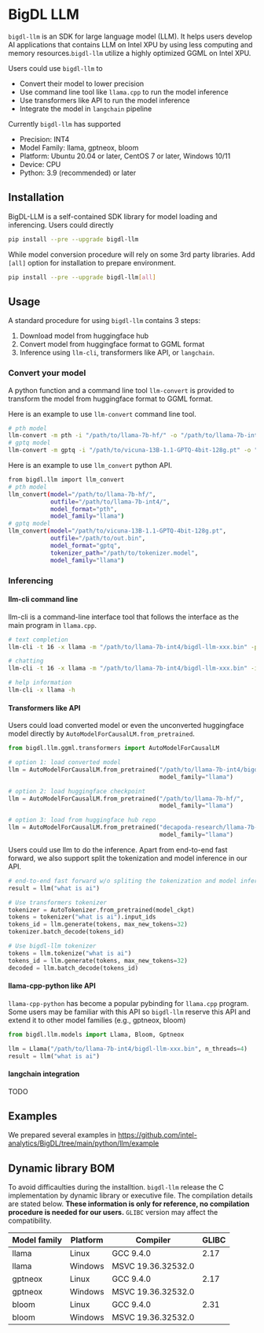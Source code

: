 # BigDL LLM
`bigdl-llm` is an SDK for large language model (LLM). It helps users develop AI applications that contains LLM on Intel XPU by using less computing and memory resources.`bigdl-llm` utilize a highly optimized GGML on Intel XPU.

Users could use `bigdl-llm` to
- Convert their model to lower precision
- Use command line tool like `llama.cpp` to run the model inference
- Use transformers like API to run the model inference
- Integrate the model in `langchain` pipeline

Currently `bigdl-llm` has supported
- Precision: INT4
- Model Family: llama, gptneox, bloom
- Platform: Ubuntu 20.04 or later, CentOS 7 or later, Windows 10/11
- Device: CPU
- Python: 3.9 (recommended) or later 

## Installation
BigDL-LLM is a self-contained SDK library for model loading and inferencing. Users could directly
```bash
pip install --pre --upgrade bigdl-llm
```
While model conversion procedure will rely on some 3rd party libraries. Add `[all]` option for installation to prepare environment.
```bash
pip install --pre --upgrade bigdl-llm[all]
```

## Usage
A standard procedure for using `bigdl-llm` contains 3 steps:

1. Download model from huggingface hub
2. Convert model from huggingface format to GGML format
3. Inference using `llm-cli`, transformers like API, or `langchain`.

### Convert your model
A python function and a command line tool `llm-convert` is provided to transform the model from huggingface format to GGML format.

Here is an example to use `llm-convert` command line tool.
```bash
# pth model
llm-convert -m pth -i "/path/to/llama-7b-hf/" -o "/path/to/llama-7b-int4/" -x "llama"
# gptq model
llm-convert -m gptq -i "/path/to/vicuna-13B-1.1-GPTQ-4bit-128g.pt" -o "/path/to/out.bin" -k "/path/to/tokenizer.model" -x "llama"
```

Here is an example to use `llm_convert` python API.
```bash
from bigdl.llm import llm_convert
# pth model
llm_convert(model="/path/to/llama-7b-hf/",
            outfile="/path/to/llama-7b-int4/",
            model_format="pth",
            model_family="llama")
# gptq model
llm_convert(model="/path/to/vicuna-13B-1.1-GPTQ-4bit-128g.pt",
            outfile="/path/to/out.bin",
            model_format="gptq",
            tokenizer_path="/path/to/tokenizer.model",
            model_family="llama")
```

### Inferencing

#### llm-cli command line
llm-cli is a command-line interface tool that follows the interface as the main program in `llama.cpp`.

```bash
# text completion
llm-cli -t 16 -x llama -m "/path/to/llama-7b-int4/bigdl-llm-xxx.bin" -p 'Once upon a time,'

# chatting
llm-cli -t 16 -x llama -m "/path/to/llama-7b-int4/bigdl-llm-xxx.bin" -i --color

# help information
llm-cli -x llama -h
```

#### Transformers like API
Users could load converted model or even the unconverted huggingface model directly by `AutoModelForCausalLM.from_pretrained`.

```python
from bigdl.llm.ggml.transformers import AutoModelForCausalLM

# option 1: load converted model
llm = AutoModelForCausalLM.from_pretrained("/path/to/llama-7b-int4/bigdl-llm-xxx.bin",
                                           model_family="llama")

# option 2: load huggingface checkpoint
llm = AutoModelForCausalLM.from_pretrained("/path/to/llama-7b-hf/",
                                           model_family="llama")

# option 3: load from huggingface hub repo
llm = AutoModelForCausalLM.from_pretrained("decapoda-research/llama-7b-hf",
                                           model_family="llama")
```

Users could use llm to do the inference. Apart from end-to-end fast forward, we also support split the tokenization and model inference in our API.

```python
# end-to-end fast forward w/o spliting the tokenization and model inferencing
result = llm("what is ai")

# Use transformers tokenizer
tokenizer = AutoTokenizer.from_pretrained(model_ckpt)
tokens = tokenizer("what is ai").input_ids
tokens_id = llm.generate(tokens, max_new_tokens=32)
tokenizer.batch_decode(tokens_id)

# Use bigdl-llm tokenizer
tokens = llm.tokenize("what is ai")
tokens_id = llm.generate(tokens, max_new_tokens=32)
decoded = llm.batch_decode(tokens_id)
```

#### llama-cpp-python like API
`llama-cpp-python` has become a popular pybinding for `llama.cpp` program. Some users may be familiar with this API so `bigdl-llm` reserve this API and extend it to other model families (e.g., gptneox, bloom)

```python
from bigdl.llm.models import Llama, Bloom, Gptneox

llm = Llama("/path/to/llama-7b-int4/bigdl-llm-xxx.bin", n_threads=4)
result = llm("what is ai")
```

#### langchain integration
TODO

## Examples
We prepared several examples in https://github.com/intel-analytics/BigDL/tree/main/python/llm/example

## Dynamic library BOM
To avoid difficaulties during the installtion. `bigdl-llm` release the C implementation by dynamic library or executive file. The compilation details are stated below. **These information is only for reference, no compilation procedure is needed for our users.** `GLIBC` version may affect the compatibility.

| Model family | Platform | Compiler           | GLIBC |
| ------------ | -------- | ------------------ | ----- |
| llama        | Linux    | GCC 9.4.0          | 2.17  |
| llama        | Windows  | MSVC 19.36.32532.0 |       |
| gptneox      | Linux    | GCC 9.4.0          | 2.17  |
| gptneox      | Windows  | MSVC 19.36.32532.0 |       |
| bloom        | Linux    | GCC 9.4.0          | 2.31  |
| bloom        | Windows  | MSVC 19.36.32532.0 |       |
